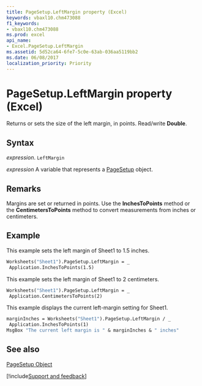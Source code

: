 ```yaml
---
title: PageSetup.LeftMargin property (Excel)
keywords: vbaxl10.chm473088
f1_keywords:
- vbaxl10.chm473088
ms.prod: excel
api_name:
- Excel.PageSetup.LeftMargin
ms.assetid: 5d52ca64-6fe7-5c0e-63ab-036aa5119bb2
ms.date: 06/08/2017
localization_priority: Priority
---
```



# PageSetup.LeftMargin property (Excel)

Returns or sets the size of the left margin, in points. Read/write  **Double**.


## Syntax

_expression_. `LeftMargin`

_expression_ A variable that represents a [PageSetup](Excel.PageSetup.md) object.


## Remarks

Margins are set or returned in points. Use the  **InchesToPoints** method or the **CentimetersToPoints** method to convert measurements from inches or centimeters.


## Example

This example sets the left margin of Sheet1 to 1.5 inches.


```vb
Worksheets("Sheet1").PageSetup.LeftMargin = _ 
 Application.InchesToPoints(1.5)
```

This example sets the left margin of Sheet1 to 2 centimeters.




```vb
Worksheets("Sheet1").PageSetup.LeftMargin = _ 
 Application.CentimetersToPoints(2)
```

This example displays the current left-margin setting for Sheet1.




```vb
marginInches = Worksheets("Sheet1").PageSetup.LeftMargin / _ 
 Application.InchesToPoints(1) 
MsgBox "The current left margin is " & marginInches & " inches"
```


## See also


[PageSetup Object](Excel.PageSetup.md)

[!include[Support and feedback](~/includes/feedback-boilerplate.md)]